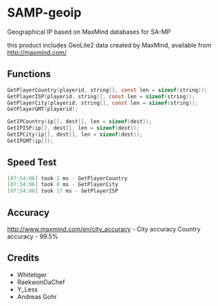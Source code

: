 SAMP-geoip
==========

Geographical IP based on MaxMind databases for SA-MP

this product includes GeoLite2 data created by MaxMind, available from
http://maxmind.com/

Functions
----------

```C
GetPlayerCountry(playerid, string[], const len = sizeof(string));
GetPlayerISP(playerid, string[], const len = sizeof(string));
GetPlayerCity(playerid, string[], const len = sizeof(string));
GetPlayerGMT(playerid);

GetIPCountry(ip[], dest[], len = sizeof(dest));
GetIPISP(ip[], dest[], len = sizeof(dest));
GetIPCity(ip[], dest[], len = sizeof(dest));
GetIPGMT(ip[]);
```

Speed Test
----------
```C
[07:54:06] took 1 ms - GetPlayerCountry
[07:54:06] took 0 ms - GetPlayerCity
[07:54:06] took 17 ms - GetPlayerISP
```

Accuracy
----------

http://www.maxmind.com/en/city_accuracy - City accuracy
Country accuracy - 99.5%

Credits
----------
- Whitetiger
- RaekwonDaChef
- Y_Less
- Andreas Gohr

